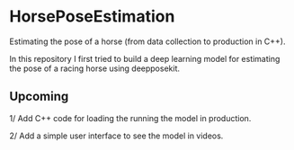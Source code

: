 # HorsePoseEstimation
Estimating the pose of a horse (from data collection to production in C++).

In this repository I first tried to build a deep learning model for estimating the pose of a racing horse using deepposekit.

## Upcoming
1/ Add C++ code for loading the running the model in production.

2/ Add a simple user interface to see the model in videos.
